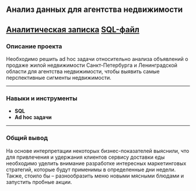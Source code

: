 ## Анализ данных для агентства недвижимости

[Аналитическая записка](https://disk.yandex.ru/d/tZmyUiZFxHUCRQ)
[SQL-файл](https://github.com/Olga-Agafonova-21/Practicum_project/blob/main/проект_8/Проект_Агентство_недвижимости(DBeaver-файл).sql)
---

### Описание проекта

Необходимо решить ad hoc задачи относительно анализа объявлений о продаже жилой недвижимости Санкт-Петербурга и Ленинградской области для агентства недвижимости, чтобы выявить самые перспективные сигменты недвижимости.

---

### Навыки и инструменты

* **SQL**
* **Ad hoc задачи**
  
---

### Общий вывод

На основе интерпретации некоторых бизнес-показателей выяснили, что для привлечения и удержания клиентов сервису доставки еды необходимо уделить внимание разработке интересных маркетинговых стратегий, которые будут применимы в определенные дни недели. Также, стоило бы –	разнообразить меню новыми мясными блюдами и запустить пробные акции.
